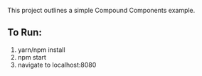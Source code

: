 This project outlines a simple Compound Components example.

## To Run:
1. yarn/npm install
2. npm start
3. navigate to localhost:8080